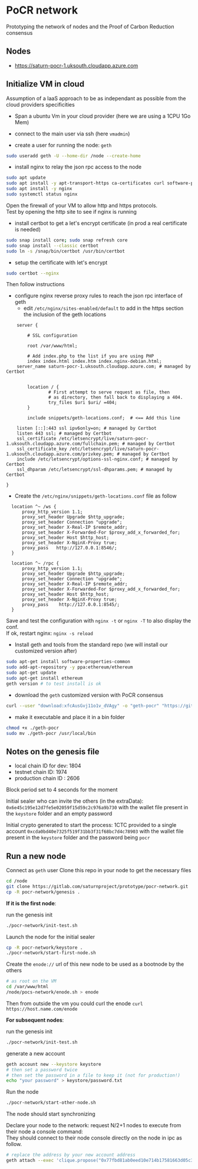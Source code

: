 # PoCR network

Prototyping the network of nodes and the Proof of Carbon Reduction consensus

## Nodes

* https://saturn-pocr-1.uksouth.cloudapp.azure.com

## Initialize VM in cloud
Assumption of a IaaS approach to be as independant as possible from the cloud providers specificities

- Span a ubuntu Vm in your cloud provider (here we are using a 1CPU 1Go Mem)

- connect to the main user via ssh (here `vmadmin`)

- create a user for running the node: `geth`
```sh
sudo useradd geth -U --home-dir /node --create-home
```

- install nginx to relay the json rpc access to the node
```sh
sudo apt update
sudo apt install -y apt-transport-https ca-certificates curl software-properties-common
sudo apt install -y nginx
sudo systemctl status nginx
```
Open the firewall of your VM to allow http and https protocols.    
Test by opening the http site to see if nginx is running

- install certbot to get a let's encrypt certificate (in prod a real certificate is needed)
```sh
sudo snap install core; sudo snap refresh core
sudo snap install --classic certbot
sudo ln -s /snap/bin/certbot /usr/bin/certbot
```

- setup the certificate with let's encrypt
```sh
sudo certbot --nginx
```
Then follow instructions

- configure nginx reverse proxy rules to reach the json rpc interface of geth
   - edit `/etc/nginx/sites-enabled/default` to add in the https section the inclusion of the geth locations
```
    server {

        # SSL configuration
        
        root /var/www/html;

        # Add index.php to the list if you are using PHP
        index index.html index.htm index.nginx-debian.html;
    server_name saturn-pocr-1.uksouth.cloudapp.azure.com; # managed by Certbot


        location / {
                # First attempt to serve request as file, then
                # as directory, then fall back to displaying a 404.
                try_files $uri $uri/ =404;
        }

        include snippets/geth-locations.conf;  # <== Add this line

    listen [::]:443 ssl ipv6only=on; # managed by Certbot
    listen 443 ssl; # managed by Certbot
    ssl_certificate /etc/letsencrypt/live/saturn-pocr-1.uksouth.cloudapp.azure.com/fullchain.pem; # managed by Certbot
    ssl_certificate_key /etc/letsencrypt/live/saturn-pocr-1.uksouth.cloudapp.azure.com/privkey.pem; # managed by Certbot
    include /etc/letsencrypt/options-ssl-nginx.conf; # managed by Certbot
    ssl_dhparam /etc/letsencrypt/ssl-dhparams.pem; # managed by Certbot

}
```
   - Create the `/etc/nginx/snippets/geth-locations.conf` file as follow
```
  location ^~ /ws {
      proxy_http_version 1.1;
      proxy_set_header Upgrade $http_upgrade;
      proxy_set_header Connection "upgrade";
      proxy_set_header X-Real-IP $remote_addr;
      proxy_set_header X-Forwarded-For $proxy_add_x_forwarded_for;
      proxy_set_header Host $http_host;
      proxy_set_header X-NginX-Proxy true;
      proxy_pass   http://127.0.0.1:8546/;
  }

  location ^~ /rpc {
      proxy_http_version 1.1;
      proxy_set_header Upgrade $http_upgrade;
      proxy_set_header Connection "upgrade";
      proxy_set_header X-Real-IP $remote_addr;
      proxy_set_header X-Forwarded-For $proxy_add_x_forwarded_for;
      proxy_set_header Host $http_host;
      proxy_set_header X-NginX-Proxy true;
      proxy_pass    http://127.0.0.1:8545/;
  }

```
Save and test the configuration with `nginx -t` or `nginx -T` to also display the conf.    
If ok, restart nginx: `nginx -s reload` 

- Install geth and tools from the standard repo (we will install our customized version after)
```sh
sudo apt-get install software-properties-common
sudo add-apt-repository -y ppa:ethereum/ethereum
sudo apt-get update
sudo apt-get install ethereum
geth version # to test install is ok
```

- download the `geth` customized version with PoCR consensus
```sh
curl --user "download:xfcAusGvj11o1v_dVAgy" -o "geth-pocr" "https://gitlab.com/api/v4/projects/31761764/packages/generic/geth/latest/geth"
``` 

- make it executable and place it in a bin folder
```sh
chmod +x ./geth-pocr
sudo mv ./geth-pocr /usr/local/bin
```

## Notes on the genesis file

* local chain ID for dev: 1804
* testnet chain ID: 1974
* production chain ID : 2606

Block period set to 4 seconds for the moment

Initial sealer who can invite the others (in the extraData): `0x6e45c195e12d7fe5e02059f15d59c2c976a9b730` with the wallet file present in the `keystore` folder and an empty password

Initial crypto generated to start the process: 1CTC provided to a single account `0xcda0bd40e7325f519f31bb3f31f68bc7d4c78903` with the wallet file present in the `keystore` folder and the password being `pocr`

## Run a new node
Connect as `geth` user
Clone this repo in your node to get the necessary files
```sh
cd /node
git clone https://gitlab.com/saturnproject/prototype/pocr-network.git
cp -R pocr-network/genesis .

```

**If it is the first node**:

run the genesis init
```sh
./pocr-network/init-test.sh
```
Launch the node for the initial sealer
```sh
cp -R pocr-network/keystore .
./pocr-network/start-first-node.sh
```
Create the `enode://` url of this new node to be used as a bootnode by the others
```sh
# as root on the VM
cd /var/www/html
/node/pocs-network/enode.sh > enode
```
Then from outside the vm you could curl the enode `curl https://host.name.com/enode`

**For subsequent nodes**:

run the genesis init
```sh
./pocr-network/init-test.sh
```

generate a new account
```sh
geth account new --keystore keystore
# then set a password twice
# then set the password in a file to keep it (not for production!)
echo "your password" > keystore/password.txt 
```

Run the node
```sh
./pocr-network/start-other-node.sh
```
The node should start synchronizing

Declare your node to the network: request N/2+1 nodes to execute from their node a console command:    
They should connect to their node console directly on the node in ipc as follow.
```sh
# replace the address by your new account address
geth attach --exec 'clique.propose("0x77fbd81ab0eed10e714b17581663d05c3db1b786", true)' /node/data/geth.ipc
```

